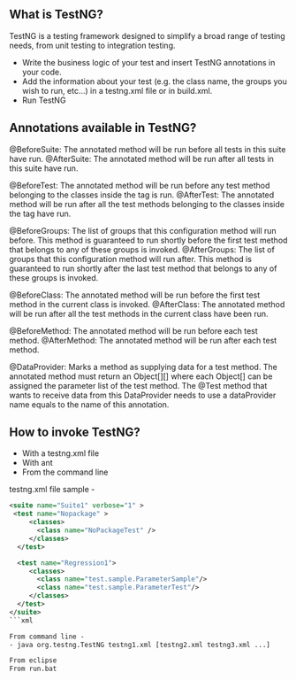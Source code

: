 ## What is TestNG? 
TestNG is a testing framework designed to simplify a broad range of testing needs, from unit testing to integration testing. 

  - Write the business logic of your test and insert TestNG annotations in your code. 
  - Add the information about your test (e.g. the class name, the groups you wish to run, etc...) in a testng.xml file or in build.xml.
  - Run TestNG
  
## Annotations available in TestNG? 
@BeforeSuite: The annotated method will be run before all tests in this suite have run. 
@AfterSuite: The annotated method will be run after all tests in this suite have run. 

@BeforeTest: The annotated method will be run before any test method belonging to the classes inside the <test> tag is run. 
@AfterTest: The annotated method will be run after all the test methods belonging to the classes inside the <test> tag have run. 

@BeforeGroups: The list of groups that this configuration method will run before. This method is guaranteed to run shortly before the 
first test method that belongs to any of these groups is invoked. 
@AfterGroups: The list of groups that this configuration method will run after. This method is guaranteed to run shortly after the last 
test method that belongs to any of these groups is invoked. 

@BeforeClass: The annotated method will be run before the first test method in the current class is invoked. 
@AfterClass: The annotated method will be run after all the test methods in the current class have been run. 

@BeforeMethod: The annotated method will be run before each test method. 
@AfterMethod: The annotated method will be run after each test method.

@DataProvider: Marks a method as supplying data for a test method. The annotated method must return an Object[][] where each Object[] can be assigned the parameter list of the test method. The @Test method that wants to receive data from this DataProvider needs to use a 
dataProvider name equals to the name of this annotation.

## How to invoke TestNG? 
  - With a testng.xml file 
  - With ant 
  - From the command line

testng.xml file sample - 
   ```xml         
   <suite name="Suite1" verbose="1" >  
    <test name="Nopackage" >
        <classes>
          <class name="NoPackageTest" />
        </classes>
     </test>
 
     <test name="Regression1">
        <classes>
          <class name="test.sample.ParameterSample"/>
          <class name="test.sample.ParameterTest"/>
        </classes>
     </test>
  </suite>
  ```xml

From command line - 
   - java org.testng.TestNG testng1.xml [testng2.xml testng3.xml ...]

From eclipse 
From run.bat
